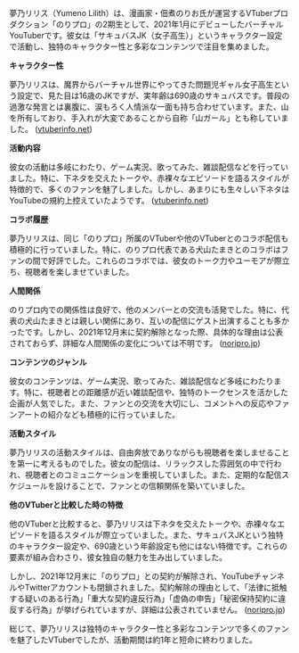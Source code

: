 夢乃リリス（Yumeno Lilith）は、漫画家・佃煮のりお氏が運営するVTuberプロダクション「のりプロ」の2期生として、2021年1月にデビューしたバーチャルYouTuberです。彼女は「サキュバスJK（女子高生）」というキャラクター設定で活動し、独特のキャラクター性と多彩なコンテンツで注目を集めました。

**キャラクター性**

夢乃リリスは、魔界からバーチャル世界にやってきた問題児ギャル女子高生という設定で、見た目は16歳のJKですが、実年齢は690歳のサキュバスです。普段の過激な発言とは裏腹に、涙もろく人情派な一面も持ち合わせています。また、山を所有しており、手入れが大変であることから自称「山ガール」とも称していました。 ([vtuberinfo.net](https://vtuberinfo.net/yumeno-lilith/?utm_source=openai))

**活動内容**

彼女の活動は多岐にわたり、ゲーム実況、歌ってみた、雑談配信などを行っていました。特に、下ネタを交えたトークや、赤裸々なエピソードを語るスタイルが特徴的で、多くのファンを魅了しました。しかし、あまりにも生々しい下ネタはYouTubeの規約上控えていたようです。 ([vtuberinfo.net](https://vtuberinfo.net/yumeno-lilith/?utm_source=openai))

**コラボ履歴**

夢乃リリスは、同じ「のりプロ」所属のVTuberや他のVTuberとのコラボ配信も積極的に行っていました。特に、のりプロ代表である犬山たまきとのコラボはファンの間で好評でした。これらのコラボでは、彼女のトーク力やユーモアが際立ち、視聴者を楽しませていました。

**人間関係**

のりプロ内での関係性は良好で、他のメンバーとの交流も活発でした。特に、代表の犬山たまきとは親しい関係にあり、互いの配信にゲスト出演することも多かったです。しかし、2021年12月末に契約解除となった際、具体的な理由は公表されておらず、詳細な人間関係の変化については不明です。 ([noripro.jp](https://noripro.jp/news/128/?utm_source=openai))

**コンテンツのジャンル**

彼女のコンテンツは、ゲーム実況、歌ってみた、雑談配信など多岐にわたります。特に、視聴者との距離感が近い雑談配信や、独特のトークセンスを活かした企画が人気でした。また、ファンとの交流を大切にし、コメントへの反応やファンアートの紹介なども積極的に行っていました。

**活動スタイル**

夢乃リリスの活動スタイルは、自由奔放でありながらも視聴者を楽しませることを第一に考えるものでした。彼女の配信は、リラックスした雰囲気の中で行われ、視聴者とのコミュニケーションを重視していました。また、定期的な配信スケジュールを設けることで、ファンとの信頼関係を築いていました。

**他のVTuberと比較した時の特徴**

他のVTuberと比較すると、夢乃リリスは下ネタを交えたトークや、赤裸々なエピソードを語るスタイルが際立っていました。また、サキュバスJKという独特のキャラクター設定や、690歳という年齢設定も他にはない特徴です。これらの要素が組み合わさり、彼女独自の魅力を生み出していました。

しかし、2021年12月末に「のりプロ」との契約が解除され、YouTubeチャンネルやTwitterアカウントも閉鎖されました。契約解除の理由として、「法律に抵触する疑いのある行為」「重大な契約違反行為」「虚偽の申告」「秘密保持契約に違反する行為」が挙げられていますが、詳細は公表されていません。 ([noripro.jp](https://noripro.jp/news/128/?utm_source=openai))

総じて、夢乃リリスは独特のキャラクター性と多彩なコンテンツで多くのファンを魅了したVTuberでしたが、活動期間は約1年と短命に終わりました。 